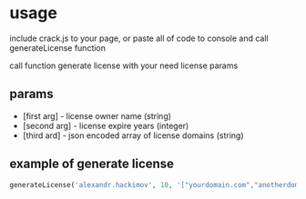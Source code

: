 # usage
include crack.js to your page, or paste all of code to console and call generateLicense function

call function generate license with your need license params

## params
- [first arg] - license owner name (string)
- [second arg] - license expire years (integer)
- [third ard] - json encoded array of license domains (string)

## example of generate license 
```php
generateLicense('alexandr.hackimov', 10, '["yourdomain.com","anotherdomain.com","localhost"]');
```
